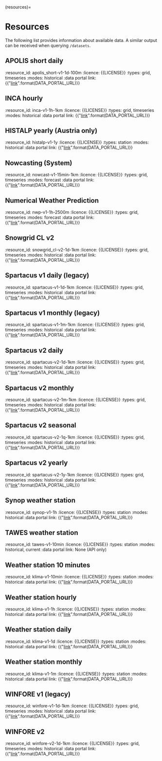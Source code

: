 (resources)=
# Resources

The following list provides information about available data. A similar output can be received when querying `/datasets`.

## APOLIS short daily
:resource_id:
    apolis_short-v1-1d-100m
:licence:
    {{LICENSE}}
:types:
    grid, timeseries
:modes:
    historical
:data portal link:
    {{"[link]({}/dataset/apolis_short-v1-1d-100m)".format(DATA_PORTAL_URL)}}

## INCA hourly
:resource_id:
    inca-v1-1h-1km
:licence:
    {{LICENSE}}
:types:
    grid, timeseries
:modes:
    historical
:data portal link:
    {{"[link]({}/dataset/inca-v1-1h-1km)".format(DATA_PORTAL_URL)}}

## HISTALP yearly (Austria only)
:resource_id:
    histalp-v1-1y
:licence:
    {{LICENSE}}
:types:
    station
:modes:
    historical
:data portal link:
    {{"[link]({}/dataset/histalp)".format(DATA_PORTAL_URL)}}

## Nowcasting (System)
:resource_id:
    nowcast-v1-15min-1km
:licence:
    {{LICENSE}}
:types:
    grid, timeseries
:modes:
    forecast
:data portal link:
    {{"[link]({}/dataset/nowcast-v1-15min-1km)".format(DATA_PORTAL_URL)}}

## Numerical Weather Prediction
:resource_id:
    nwp-v1-1h-2500m
:licence:
    {{LICENSE}}
:types:
    grid, timeseries
:modes:
    forecast
:data portal link:
    {{"[link]({}/dataset/nwp-v1-1h-2500m)".format(DATA_PORTAL_URL)}}

## Snowgrid CL v2
:resource_id:
    snowgrid_cl-v2-1d-1km
:licence:
    {{LICENSE}}
:types:
    grid, timeseries
:modes:
    historical
:data portal link:
    {{"[link]({}/dataset/snowgrid_cl-v2-1d-1km)".format(DATA_PORTAL_URL)}}

## Spartacus v1 daily (legacy) 
:resource_id:
    spartacus-v1-1d-1km
:licence:
    {{LICENSE}}
:types:
    grid, timeseries
:modes:
    historical
:data portal link:
    {{"[link]({}/dataset/spartacus-v1-1d-1km)".format(DATA_PORTAL_URL)}}

## Spartacus v1 monthly (legacy)
:resource_id:
    spartacus-v1-1m-1km
:licence:
    {{LICENSE}}
:types:
    grid, timeseries
:modes:
    historical
:data portal link:
    {{"[link]({}/dataset/spartacus-v1-1m-1km)".format(DATA_PORTAL_URL)}}

## Spartacus v2 daily
:resource_id:
    spartacus-v2-1d-1km
:licence:
    {{LICENSE}}
:types:
    grid, timeseries
:modes:
    historical
:data portal link:
    {{"[link]({}/dataset/spartacus-v2-1d-1km)".format(DATA_PORTAL_URL)}}

## Spartacus v2 monthly
:resource_id:
    spartacus-v2-1m-1km
:licence:
    {{LICENSE}}
:types:
    grid, timeseries
:modes:
    historical
:data portal link:
    {{"[link]({}/dataset/spartacus-v2-1m-1km)".format(DATA_PORTAL_URL)}}

## Spartacus v2 seasonal
:resource_id:
    spartacus-v2-1q-1km
:licence:
    {{LICENSE}}
:types:
    grid, timeseries
:modes:
    historical
:data portal link:
    {{"[link]({}/dataset/spartacus-v2-1q-1km)".format(DATA_PORTAL_URL)}}


## Spartacus v2 yearly
:resource_id:
    spartacus-v2-1y-1km
:licence:
    {{LICENSE}}
:types:
    grid, timeseries
:modes:
    historical
:data portal link:
    {{"[link]({}/dataset/spartacus-v2-1y-1km)".format(DATA_PORTAL_URL)}}

## Synop weather station
:resource_id:
    synop-v1-1h
:licence:
    {{LICENSE}}
:types:
    station
:modes:
    historical
:data portal link:
    {{"[link]({}/dataset/synop-v1-1h)".format(DATA_PORTAL_URL)}}

## TAWES weather station
:resource_id:
    tawes-v1-10min
:licence:
    {{LICENSE}}
:types:
    station
:modes:
    historical, current
:data portal link:
    None (API only)

## Weather station 10 minutes
:resource_id:
    klima-v1-10min
:licence:
    {{LICENSE}}
:types:
    station
:modes:
    historical
:data portal link:
    {{"[link]({}/dataset/klima-v1-10min)".format(DATA_PORTAL_URL)}}

## Weather station hourly
:resource_id:
    klima-v1-1h
:licence:
    {{LICENSE}}
:types:
    station
:modes:
    historical
:data portal link:
    {{"[link]({}/dataset/klima-v1-1h)".format(DATA_PORTAL_URL)}}

## Weather station daily
:resource_id:
    klima-v1-1d
:licence:
    {{LICENSE}}
:types:
    station
:modes:
    historical
:data portal link:
    {{"[link]({}/dataset/klima-v1-1d)".format(DATA_PORTAL_URL)}}

## Weather station monthly
:resource_id:
    klima-v1-1m
:licence:
    {{LICENSE}}
:types:
    station
:modes:
    historical
:data portal link:
    {{"[link]({}/dataset/klima-v1-1m)".format(DATA_PORTAL_URL)}}

## WINFORE v1 (legacy)

:resource_id:
    winfore-v1-1d-1km
:licence:
    {{LICENSE}}
:types:
    grid, timeseries
:modes:
    historical
:data portal link:
    {{"[link]({}/dataset/winfore-v1-1d-1km)".format(DATA_PORTAL_URL)}}

## WINFORE v2

:resource_id:
    winfore-v2-1d-1km
:licence:
    {{LICENSE}}
:types:
    grid, timeseries
:modes:
    historical
:data portal link:
    {{"[link]({}/dataset/winfore-v2-1d-1km)".format(DATA_PORTAL_URL)}}
